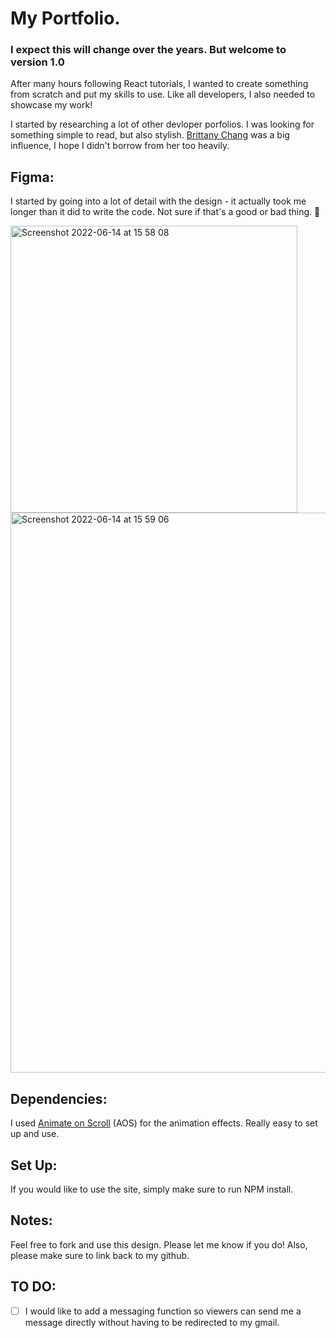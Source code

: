 # My Portfolio. 

### I expect this will change over the years. But welcome to version 1.0

After many hours following React tutorials, I wanted to create something from scratch and put my skills to use. Like all developers, I also needed to showcase my work!

I started by researching a lot of other devloper porfolios. I was looking for something simple to read, but also stylish. [Brittany Chang](https://brittanychiang.com/) was a big influence, I hope I didn't borrow from her too heavily.

## Figma:

I started by going into a lot of detail with the design - it actually took me longer than it did to write the code. Not sure if that's a good or bad thing. :thinking: 

<img width="459" alt="Screenshot 2022-06-14 at 15 58 08" src="https://user-images.githubusercontent.com/61727046/173524947-a63b5579-fa79-414e-b92a-144b0bb12330.png">

<img width="896" alt="Screenshot 2022-06-14 at 15 59 06" src="https://user-images.githubusercontent.com/61727046/173525113-e5a16f18-7179-4e57-9bd4-2cdb50dada5b.png">

## Dependencies:

I used [Animate on Scroll](https://github.com/michalsnik/aos) (AOS) for the animation effects. Really easy to set up and use.

## Set Up:

If you would like to use the site, simply make sure to run NPM install.

## Notes:

Feel free to fork and use this design. Please let me know if you do! Also, please make sure to link back to my github.

## TO DO:

- [ ] I would like to add a messaging function so viewers can send me a message directly without having to be redirected to my gmail. 
